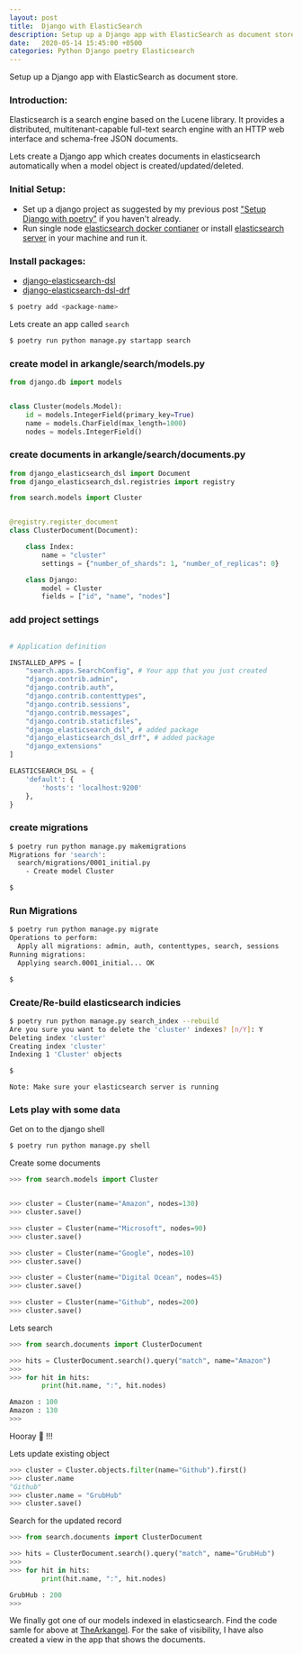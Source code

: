 ```yaml
---
layout: post
title:  Django with ElasticSearch
description: Setup up a Django app with ElasticSearch as document store.
date:   2020-05-14 15:45:00 +0500
categories: Python Django poetry Elasticsearch
---
```


Setup up a Django app with ElasticSearch as document store.

### Introduction:

Elasticsearch is a search engine based on the Lucene library. It provides a distributed, multitenant-capable full-text search engine with an HTTP web interface and schema-free JSON documents.

Lets create a Django app which creates documents in elasticsearch automatically when a model object is created/updated/deleted.

### Initial Setup:

- Set up a django project as suggested by my previous post ["Setup Django with poetry"](https://proxyroot.com/django-poetry/) if you haven't already.
- Run single node [elasticsearch docker contianer](https://www.elastic.co/guide/en/elasticsearch/reference/current/docker.html) or install [elasticsearch server](https://www.elastic.co/downloads/elasticsearch) in your machine and run it.


### Install packages:

- [django-elasticsearch-dsl](https://github.com/mjl/django-elasticsearch-dsl)
- [django-elasticsearch-dsl-drf](https://github.com/barseghyanartur/django-elasticsearch-dsl-drf)

```bash
$ poetry add <package-name>
``````


Lets create an app called `search`

```bash
$ poetry run python manage.py startapp search
```

### create model in arkangle/search/models.py

```python
from django.db import models


class Cluster(models.Model):
    id = models.IntegerField(primary_key=True)
    name = models.CharField(max_length=1000)
    nodes = models.IntegerField()
```

### create documents in arkangle/search/documents.py

```python
from django_elasticsearch_dsl import Document
from django_elasticsearch_dsl.registries import registry

from search.models import Cluster


@registry.register_document
class ClusterDocument(Document):

    class Index:
        name = "cluster"
        settings = {"number_of_shards": 1, "number_of_replicas": 0}

    class Django:
        model = Cluster
        fields = ["id", "name", "nodes"]
```

### add project settings

```python

# Application definition

INSTALLED_APPS = [
    "search.apps.SearchConfig", # Your app that you just created
    "django.contrib.admin",
    "django.contrib.auth",
    "django.contrib.contenttypes",
    "django.contrib.sessions",
    "django.contrib.messages",
    "django.contrib.staticfiles",
    "django_elasticsearch_dsl", # added package
    "django_elasticsearch_dsl_drf", # added package
    "django_extensions"
]

ELASTICSEARCH_DSL = {
    'default': {
        'hosts': 'localhost:9200'
    },
}
```

### create migrations

```bash
$ poetry run python manage.py makemigrations
Migrations for 'search':
  search/migrations/0001_initial.py
    - Create model Cluster

$
```

### Run Migrations

```bash
$ poetry run python manage.py migrate
Operations to perform:
  Apply all migrations: admin, auth, contenttypes, search, sessions
Running migrations:
  Applying search.0001_initial... OK

$
```

### Create/Re-build elasticsearch indicies

```bash
$ poetry run python manage.py search_index --rebuild
Are you sure you want to delete the 'cluster' indexes? [n/Y]: Y
Deleting index 'cluster'
Creating index 'cluster'
Indexing 1 'Cluster' objects

$
```

`Note: Make sure your elasticsearch server is running`

### Lets play with some data

Get on to the django shell

```bash
$ poetry run python manage.py shell
```

Create some documents

```python
>>> from search.models import Cluster


>>> cluster = Cluster(name="Amazon", nodes=130)
>>> cluster.save()

>>> cluster = Cluster(name="Microsoft", nodes=90)
>>> cluster.save()

>>> cluster = Cluster(name="Google", nodes=10)
>>> cluster.save()

>>> cluster = Cluster(name="Digital Ocean", nodes=45)
>>> cluster.save()

>>> cluster = Cluster(name="Github", nodes=200)
>>> cluster.save()
```

Lets search

```python
>>> from search.documents import ClusterDocument

>>> hits = ClusterDocument.search().query("match", name="Amazon")
>>>
>>> for hit in hits:
        print(hit.name, ":", hit.nodes)

Amazon : 100
Amazon : 130
>>>
```

Hooray :tada: !!!

Lets update existing object

```python
>>> cluster = Cluster.objects.filter(name="Github").first()
>>> cluster.name
"Github"
>>> cluster.name = "GrubHub"
>>> cluster.save()
```

Search for the updated record

```python
>>> from search.documents import ClusterDocument

>>> hits = ClusterDocument.search().query("match", name="GrubHub")
>>>
>>> for hit in hits:
        print(hit.name, ":", hit.nodes)

GrubHub : 200
>>>
```

We finally got one of our models indexed in elasticsearch. Find the code samle for above at [TheArkangel](https://github.com/proxyroot/arkangle). For the sake of visibility, I have also created a view in the app that shows the documents.
